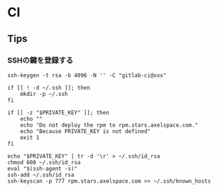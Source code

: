 # CI

## Tips

### SSHの鍵を登録する


`ssh-keygen -t rsa -b 4096 -N '' -C "gitlab-ci@xxx"`

```
if [[ ! -d ~/.ssh ]]; then
    mkdir -p ~/.ssh
fi

if [[ -z "$PRIVATE_KEY" ]]; then
    echo ""
    echo "Do not deploy the rpm to rpm.stars.axelspace.com."
    echo "Because PRIVATE_KEY is not defined"
    exit 1
fi

echo "$PRIVATE_KEY" | tr -d '\r' > ~/.ssh/id_rsa
chmod 600 ~/.ssh/id_rsa
eval "$(ssh-agent -s)"
ssh-add ~/.ssh/id_rsa
ssh-keyscan -p 777 rpm.stars.axelspace.com >> ~/.ssh/known_hosts

```


